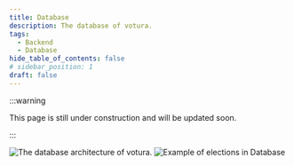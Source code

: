 ```yaml
---
title: Database
description: The database of votura.
tags:
  - Backend
  - Database
hide_table_of_contents: false
# sidebar_position: 1
draft: false
---
```


:::warning

This page is still under construction and will be updated soon.

:::

![The database architecture of votura.](../../../../../static/uml/dataModel.svg)
![Example of elections in Database](../../../../../static/drawio/electionLayout.svg)
